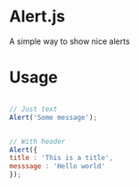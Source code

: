 Alert.js
========

A simple way to show nice alerts

Usage
===

```js

// Just text
Alert('Some message');


// With header
Alert({
title : 'This is a title',
messsage : 'Hello world'
});
```
